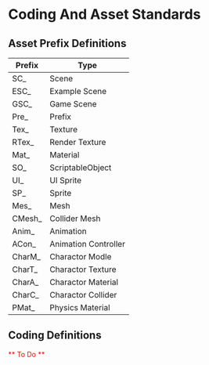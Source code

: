 # Coding And Asset Standards
## Asset Prefix Definitions
|Prefix|Type|
|---|---|
|SC_ |Scene|
|ESC_ |Example Scene|
|GSC_ |Game Scene|
|Pre_ |Prefix|
|Tex_ |Texture|
|RTex_| Render Texture|
|Mat_ |Material|
|SO_ |ScriptableObject|
|UI_ |UI Sprite|
|SP_ |Sprite|
|Mes_ |Mesh|
|CMesh_| Collider Mesh|
|Anim_ |Animation|
|ACon_ |Animation Controller|
|CharM_| Charactor Modle|
|CharT_| Charactor Texture|
|CharA_| Charactor Material|
|CharC_| Charactor Collider|
|PMat_| Physics Material|

## Coding Definitions
<span style="color:red">** To Do **</span>